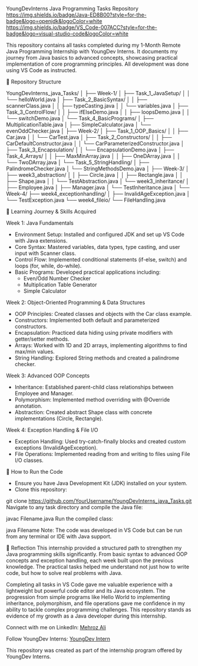 YoungDevInterns Java Programming Tasks Repository
https://img.shields.io/badge/Java-ED8B00?style=for-the-badge&logo=openjdk&logoColor=white https://img.shields.io/badge/VS_Code-007ACC?style=for-the-badge&logo=visual-studio-code&logoColor=white

This repository contains all tasks completed during my 1-Month Remote Java Programming Internship with YoungDev Interns. It documents my journey from Java basics to advanced concepts, showcasing practical implementation of core programming principles. All development was done using VS Code as instructed.

📂 Repository Structure

YoungDevInterns_java_Tasks/
│
├── Week-1/
│   ├── Task_1_JavaSetup/
│   │   └── helloWorld.java
│   ├── Task_2_BasicSyntax/
│   │   ├── scannerClass.java
│   │   ├── typeCasting.java
│   │   └── variables.java
│   ├── Task_3_ControlFlow/
│   │   ├── ifElseDemo.java
│   │   ├── loopsDemo.java
│   │   └── switchDemo.java
│   └── Task_4_BasicPrograms/
│       ├── MultiplicationTable.java
│       ├── SimpleCalculator.java
│       └── evenOddChecker.java
│
├── Week-2/
│   ├── Task_1_OOP_Basics/
│   │   ├── Car.java
│   │   └── CarTest.java
│   ├── Task_2_Constructors/
│   │   ├── CarDefaultConstructor.java
│   │   └── CarParameterizedConstructor.java
│   ├── Task_3_Encapsulation/
│   │   └── EncapsulationDemo.java
│   ├── Task_4_Arrays/
│   │   ├── MaxMinArray.java
│   │   ├── OneDArray.java
│   │   └── TwoDArray.java
│   └── Task_5_StringHandling/
│       ├── PalindromeChecker.java
│       └── StringMethodsDemo.java
│
├── Week-3/
│   ├── week3_abstraction/
│   │   ├── Circle.java
│   │   ├── Rectangle.java
│   │   ├── Shape.java
│   │   └── TestAbstraction.java
│   └── week3_inheritance/
│       ├── Employee.java
│       ├── Manager.java
│       └── TestInheritance.java
│
└── Week-4/
    ├── week4_exceptionhandling/
    │   ├── InvalidAgeException.java
    │   └── TestException.java
    └── week4_fileio/
        └── FileHandling.java

🚀 Learning Journey & Skills Acquired

Week 1: Java Fundamentals

- Environment Setup: Installed and configured JDK and set up VS Code with Java extensions.
- Core Syntax: Mastered variables, data types, type casting, and user input with Scanner class.
- Control Flow: Implemented conditional statements (if-else, switch) and loops (for, while, do-while).
- Basic Programs: Developed practical applications including:
    - Even/Odd Number Checker
    - Multiplication Table Generator
    - Simple Calculator

Week 2: Object-Oriented Programming & Data Structures

- OOP Principles: Created classes and objects with the Car class example.
- Constructors: Implemented both default and parameterized constructors.
- Encapsulation: Practiced data hiding using private modifiers with getter/setter methods.
- Arrays: Worked with 1D and 2D arrays, implementing algorithms to find max/min values.
- String Handling: Explored String methods and created a palindrome checker.

Week 3: Advanced OOP Concepts

- Inheritance: Established parent-child class relationships between Employee and Manager.
- Polymorphism: Implemented method overriding with @Override annotation.
- Abstraction: Created abstract Shape class with concrete implementations (Circle, Rectangle).

Week 4: Exception Handling & File I/O

- Exception Handling: Used try-catch-finally blocks and created custom exceptions (InvalidAgeException).
- File Operations: Implemented reading from and writing to files using File I/O classes.


📝 How to Run the Code

- Ensure you have Java Development Kit (JDK) installed on your system.
- Clone this repository:

git clone https://github.com/YourUsername/YoungDevInterns_java_Tasks.git
Navigate to any task directory and compile the Java file:

javac Filename.java
Run the compiled class:

java Filename
Note: The code was developed in VS Code but can be run from any terminal or IDE with Java support.

🌟 Reflection
This internship provided a structured path to strengthen my Java programming skills significantly. From basic syntax to advanced OOP concepts and exception handling, each week built upon the previous knowledge. The practical tasks helped me understand not just how to write code, but how to solve real problems with Java.

Completing all tasks in VS Code gave me valuable experience with a lightweight but powerful code editor and its Java ecosystem. The progression from simple programs like Hello World to implementing inheritance, polymorphism, and file operations gave me confidence in my ability to tackle complex programming challenges. This repository stands as evidence of my growth as a Java developer during this internship.

Connect with me on LinkedIn: [Mehroz Ali](https://www.linkedin.com/in/mehrozali03/)

Follow YoungDev Interns: [YoungDev Intern](https://www.linkedin.com/company/youngdev-intern/)

This repository was created as part of the internship program offered by YoungDev Interns.

